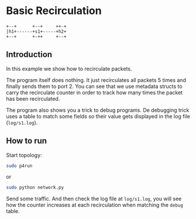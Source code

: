 # Basic Recirculation


```
+--+      +--+     ++-+
|h1+------+s1+-----+h2+
+--+      +-++     +--+

```

## Introduction

In this example we show how to recirculate packets.

The program itself does nothing. It just recirculates all packets 5 times and
finally sends them to port 2. You can see that we use metadata structs to carry
the recirculate counter in order to track how many times the packet has been recirculated.

The program also shows you a trick to debug programs. De debugging trick
uses a table to match some fields so their value gets displayed in the log
file (`log/s1.log`).

## How to run

Start topology:
```bash
sudo p4run
```

or
```bash
sudo python network.py
```

Send some traffic. And then check the log file at `log/s1.log`, you will see
how the counter increases at each recirculation when matching the `debug` table.

